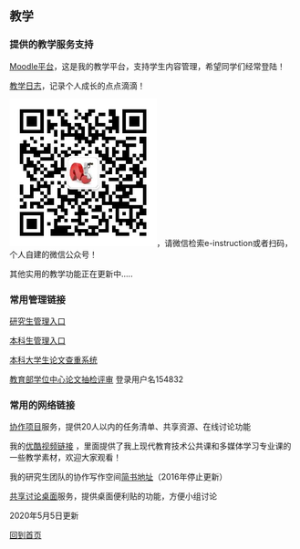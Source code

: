 ## 教学 ##

### 提供的教学服务支持 ###

[Moodle平台](https://atutor.cn/)，这是我的教学平台，支持学生内容管理，希望同学们经常登陆！

[教学日志](https://elearning2.cn/)，记录个人成长的点点滴滴！

![微信公众号-学习创新](e-instruction.jpg)，请微信检索e-instruction或者扫码，个人自建的微信公众号！

其他实用的教学功能正在更新中.....

### 常用管理链接 ###

[研究生管理入口](http://218.199.196.248/yjs/)

[本科生管理入口](http://xssw.ccnu.edu.cn/zfca/login)

[本科大学生论文查重系统](http://ccnujwc.check.cnki.net/)

[教育部学位中心论文抽检评审](http://www.cdgdc.edu.cn/pgsh/index.action) 登录用户名154832




### 常用的网络链接 ###

[协作项目](https://tower.im/teams/92ec9a0bc59040178c5ad41fdea0e7f5/)服务，提供20人以内的任务清单、共享资源、在线讨论功能

我的[优酷视频链接](http://i.youku.com/education "youku视频") ，里面提供了我上现代教育技术公共课和多媒体学习专业课的一些教学素材，欢迎大家观看！ 

我的研究生团队的协作写作空间[简书地址](http://www.jianshu.com/users/7d0d0c1d6710/ "jianshu地址")（2016年停止更新）

[共享讨论桌面](http://zh-cn.padlet.com/whenhowlee/)服务，提供桌面便利贴的功能，方便小组讨论

2020年5月5日更新

[回到首页](http://4instructor.com/#!index.md)
